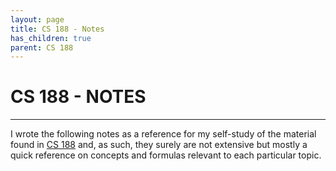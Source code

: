 ```yaml
---
layout: page
title: CS 188 - Notes
has_children: true
parent: CS 188
---
```

# CS 188 - NOTES
---


I wrote the following notes as a reference for my self-study of the material found in [CS 188] and,
as such, they surely are not extensive but mostly a quick reference on concepts and formulas
relevant to each particular topic.


[CS 188]: https://inst.eecs.berkeley.edu/~cs188/sp24/